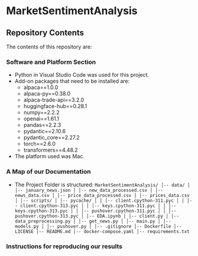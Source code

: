 # MarketSentimentAnalysis
## Repository Contents
The contents of this repository are: 
### Software and Platform Section
- Python in Visual Studio Code was used for this project.
- Add-on packages that need to be installed are:
  - alpaca==1.0.0
  - alpaca-py==0.38.0
  - alpaca-trade-api==3.2.0
  - huggingface-hub==0.28.1
  - numpy==2.2.2
  - openai==1.61.1
  - pandas==2.2.3
  - pydantic==2.10.6
  - pydantic_core==2.27.2
  - torch==2.6.0
  - transformers==4.48.2
- The platform used was Mac.
### A Map of our Documentation
- The Project Folder is structured:
```MarketSentimentAnalysis/ │-- data/ │ │-- january_news.json │ │-- new_data_processed.csv │ │-- news_data.csv │ │-- price_data_processed.csv │ │-- prices_data.csv │ │-- scripts/ │ │-- pycache/ │ │ │-- client.cpython-311.pyc │ │ │-- client.cpython-313.pyc │ │ │-- keys.cpython-311.pyc │ │ │-- keys.cpython-313.pyc │ │ │-- pushover.cpython-311.pyc │ │ │-- pushover.cpython-313.pyc │ │-- EDA.ipynb │ │-- client.py │ │-- data_preprocessing.py │ │-- get_news.py │ │-- main.py │ │-- models.py │ │-- pushover.py │ │-- .gitignore │-- Dockerfile │-- LICENSE │-- README.md │-- docker-compose.yaml │-- requirements.txt```
### Instructions for reproducing our results
